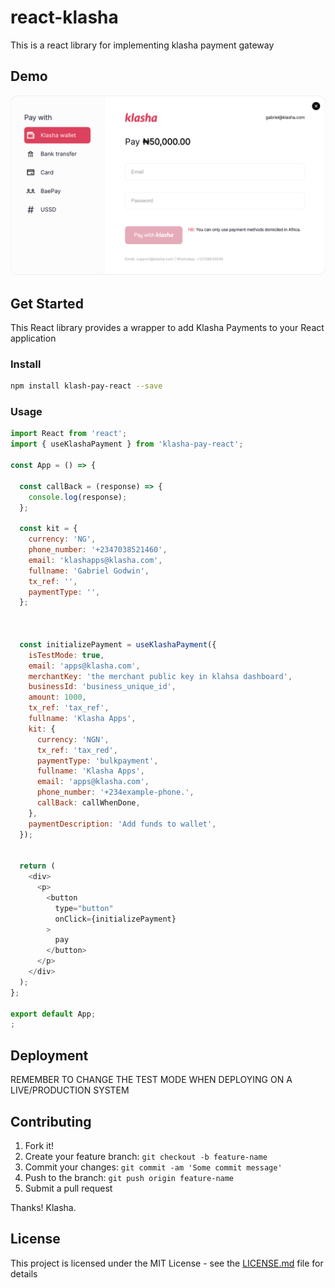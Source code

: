 <!-- @format -->

# react-klasha

This is a react library for implementing klasha payment gateway

## Demo

![Demo](App.png?raw=true 'Demo Image')

## Get Started

This React library provides a wrapper to add Klasha Payments to your React application

### Install

```sh
npm install klash-pay-react --save
```

### Usage

```javascript
import React from 'react';
import { useKlashaPayment } from 'klasha-pay-react';

const App = () => {
 
  const callBack = (response) => {
    console.log(response);
  };

  const kit = {
    currency: 'NG',
    phone_number: '+2347038521460',
    email: 'klashapps@klasha.com',
    fullname: 'Gabriel Godwin',
    tx_ref: '',
    paymentType: '',
  };



  const initializePayment = useKlashaPayment({
    isTestMode: true,
    email: 'apps@klasha.com',
    merchantKey: 'the merchant public key in klahsa dashboard',
    businessId: 'business_unique_id',
    amount: 1000,
    tx_ref: 'tax_ref',
    fullname: 'Klasha Apps',
    kit: {
      currency: 'NGN',
      tx_ref: 'tax_red',
      paymentType: 'bulkpayment',
      fullname: 'Klasha Apps',
      email: 'apps@klasha.com',
      phone_number: '+234example-phone.',
      callBack: callWhenDone,
    },
    paymentDescription: 'Add funds to wallet',
  });


  return (
    <div>
      <p>
        <button
          type="button"
          onClick={initializePayment}
        >
          pay
        </button>
      </p>
    </div>
  );
};

export default App;
;
```


## Deployment

REMEMBER TO CHANGE THE TEST MODE  WHEN DEPLOYING ON A LIVE/PRODUCTION SYSTEM

## Contributing

1. Fork it!
2. Create your feature branch: `git checkout -b feature-name`
3. Commit your changes: `git commit -am 'Some commit message'`
4. Push to the branch: `git push origin feature-name`
5. Submit a pull request

Thanks!
Klasha.

## License

This project is licensed under the MIT License - see the [LICENSE.md](LICENSE.md) file for details
